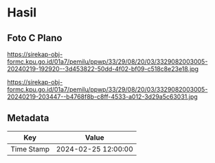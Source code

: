 # Hasil

## Foto C Plano

https://sirekap-obj-formc.kpu.go.id/01a7/pemilu/ppwp/33/29/08/20/03/3329082003005-20240219-192920--3d453822-50dd-4f02-bf09-c518c8e23e18.jpg

https://sirekap-obj-formc.kpu.go.id/01a7/pemilu/ppwp/33/29/08/20/03/3329082003005-20240219-203447--b4768f8b-c8ff-4533-a012-3d29a5c63031.jpg


## Metadata

| Key        | Value               |
| ---------- | ------------------- |
| Time Stamp | 2024-02-25 12:00:00 |



